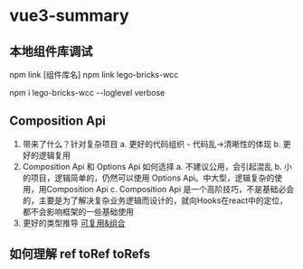 # vue3-summary

## 本地组件库调试

<!-- 会在本地的node_modules下面链接到全局，在链接到项 -->
npm link [组件库名]
npm link lego-bricks-wcc

npm i lego-bricks-wcc --loglevel verbose

## Composition Api
1. 带来了什么？针对复杂项目
   a. 更好的代码组织 - 代码乱->清晰性的体现
   b. 更好的逻辑复用
2. Composition Api 和 Options Api 如何选择 
   a. 不建议公用，会引起混乱
   b. 小的项目，逻辑简单的，仍然可以使用 Options Api。中大型，逻辑复杂的使用，用Composition Api
   c. Composition Api 是一个高阶技巧，不是基础必会的，主要是为了解决复杂业务逻辑而设计的，就向Hooks在react中的定位，都不会影响框架的一些基础使用
3. 更好的类型推导
[可复用&组合](https://v3.cn.vuejs.org/guide/composition-api-introduction.html#watch-%E5%93%8D%E5%BA%94%E5%BC%8F%E6%9B%B4%E6%94%B9)

## 如何理解 ref toRef toRefs
